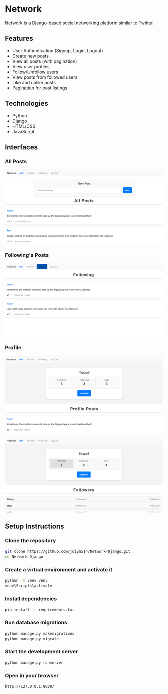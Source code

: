 # Network

Network is a Django-based social networking platform similar to Twitter.

## Features

- User Authentication (Signup, Login, Logout)
- Create new posts
- View all posts (with pagination)
- View user profiles
- Follow/Unfollow users
- View posts from followed users
- Like and unlike posts
- Pagination for post listings

## Technologies

- Python
- Django
- HTML/CSS
- JavaScript

## Interfaces

### All Posts
![Screenshot](network/static/network/Images/All_Posts.png)

### Following's Posts
![Screenshot](network/static/network/Images/Followings_Posts.png)

### Profile
![Screenshot](network/static/network/Images/Profile1.png)

![Screenshot](network/static/network/Images/Profile2.png)


## Setup Instructions

### Clone the repository
```bash
git clone https://github.com/joiya514/Network-Django.git
cd Network-Django
```

### Create a virtual environment and activate it
```bash
python -m venv venv
venv\Scripts\activate 
```

### Install dependencies
```bash
pip install -r requirements.txt
```

### Run database migrations
```bash
python manage.py makemigrations
python manage.py migrate
```

### Start the development server
```bash
python manage.py runserver
```

### Open in your browser
```bash
http://127.0.0.1:8000/
```
